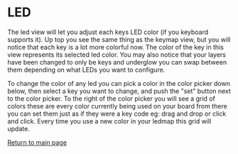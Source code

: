 # LED

The led view will let you adjust each keys LED color (if you keyboard supports
it).
Up top you see the same thing as the keymap view, but you will notice that each
key is a lot more colorful now. The color of the key in this view represents its
selected led color.
You may also notice that your layers have been changed to only be keys and
underglow you can swap between them depending on what LEDs you want to
configure.

To change the color of any led you can pick a color in the color picker down
below, then select a key you want to change, and push the "set" button next to
the color picker.
To the right of the color picker you will see a grid of colors these are every
color currently being used on your board from there you can set them just as if
they were a key code eg: drag and drop or click and click. Every time you use a
new color in your ledmap this grid will update.

[Return to main page](./README.md)
